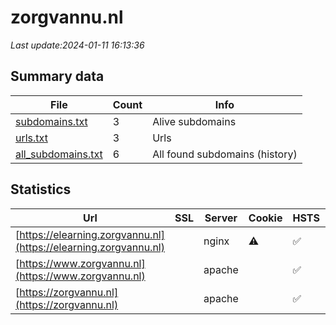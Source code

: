 # zorgvannu.nl
*Last update:2024-01-11 16:13:36*
## Summary data
| File       | Count | Info |
|------------|-------|------|
|[subdomains.txt](/data/zorgvannu/subdomains.txt)|3|Alive subdomains|
|[urls.txt](/data/zorgvannu/urls.txt)|3|Urls|
|[all_subdomains.txt](/data/zorgvannu/all_subdomains.txt)|6|All found subdomains (history)|
## Statistics
| Url | SSL | Server | Cookie | HSTS | CSP | XFO | XXP | RP | Tech |
|------------|-------|------|------|------|------|------|------|------|------|
|[https://elearning.zorgvannu.nl](https://elearning.zorgvannu.nl)| |nginx|:warning: |:white_check_mark: | | |:white_check_mark: | |:white_check_mark: | |:white_check_mark: | |HSTS Nginx| |
|[https://www.zorgvannu.nl](https://www.zorgvannu.nl)| |apache| |:white_check_mark: | | |:white_check_mark: | | |:white_check_mark: | |Apache HTTP Server D...| |
|[https://zorgvannu.nl](https://zorgvannu.nl)| |apache| |:white_check_mark: | | |:white_check_mark: | | |:white_check_mark: | |Apache HTTP Server H...| |